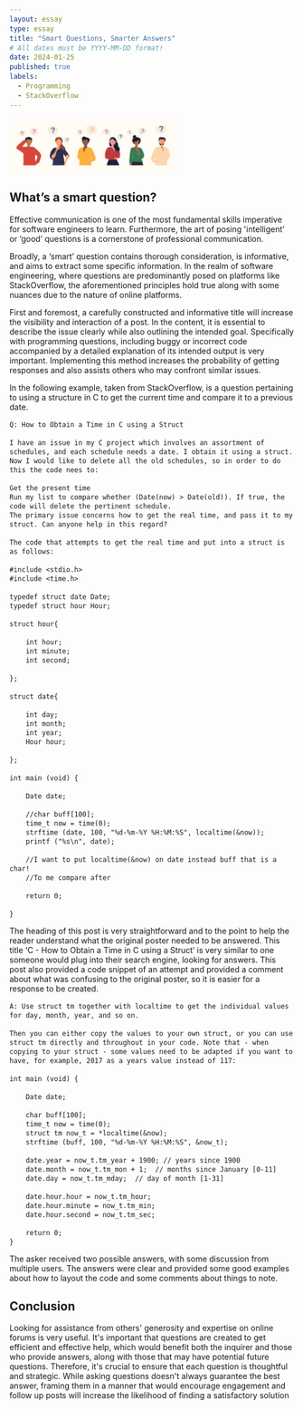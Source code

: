 ```yaml
---
layout: essay
type: essay
title: "Smart Questions, Smarter Answers"
# All dates must be YYYY-MM-DD format!
date: 2024-01-25
published: true
labels:
  - Programming
  - StackOverflow
---
```


<img width="300px" class="rounded float-start pe-4" src="../img/smart-questions.jpg">

## What’s a smart question?
Effective communication is one of the most fundamental skills imperative for software engineers to learn. Furthermore, the art of posing 'intelligent' or ‘good’ questions is a cornerstone of professional communication. 

Broadly, a ‘smart’ question contains thorough consideration, is informative, and aims to extract some specific information. In the realm of software engineering, where questions are predominantly posed on platforms like StackOverflow, the aforementioned principles hold true along with some nuances due to the nature of online platforms.

First and foremost, a carefully constructed and informative title will increase the visibility and interaction of a post. In the content, it is essential to describe the issue clearly while also outlining the intended goal. Specifically with programming questions, including buggy or incorrect code accompanied by a detailed explanation of its intended output is very important. Implementing this method increases the probability of getting responses and also assists others who may confront similar issues.

In the following example, taken from StackOverflow, is a question pertaining to using a structure in C to get the current time and compare it to a previous date.

```
Q: How to Obtain a Time in C using a Struct

I have an issue in my C project which involves an assortment of schedules, and each schedule needs a date. I obtain it using a struct. Now I would like to delete all the old schedules, so in order to do this the code nees to:

Get the present time
Run my list to compare whether (Date(now) > Date(old)). If true, the code will delete the pertinent schedule.
The primary issue concerns how to get the real time, and pass it to my struct. Can anyone help in this regard?

The code that attempts to get the real time and put into a struct is as follows:

#include <stdio.h>
#include <time.h>

typedef struct date Date;
typedef struct hour Hour;

struct hour{

    int hour;
    int minute;
    int second;

};

struct date{

    int day;
    int month;
    int year;
    Hour hour;

};

int main (void) {

    Date date;

    //char buff[100];
    time_t now = time(0);    
    strftime (date, 100, "%d-%m-%Y %H:%M:%S", localtime(&now));
    printf ("%s\n", date);

    //I want to put localtime(&now) on date instead buff that is a char!
    //To me compare after

    return 0;

}
```
The heading of this post is very straightforward and to the point to help the reader understand what the original poster needed to be answered. This title ‘C - How to Obtain a Time in C using a Struct’ is very similar to one someone would plug into their search engine, looking for answers. This post also provided a code snippet of an attempt and provided a comment about what was confusing to the original poster, so it is easier for a response to be created.

```
A: Use struct tm together with localtime to get the individual values for day, month, year, and so on. 

Then you can either copy the values to your own struct, or you can use struct tm directly and throughout in your code. Note that - when copying to your struct - some values need to be adapted if you want to have, for example, 2017 as a years value instead of 117:

int main (void) {

    Date date;

    char buff[100];
    time_t now = time(0);
    struct tm now_t = *localtime(&now);
    strftime (buff, 100, "%d-%m-%Y %H:%M:%S", &now_t);

    date.year = now_t.tm_year + 1900; // years since 1900
    date.month = now_t.tm_mon + 1;  // months since January [0-11]
    date.day = now_t.tm_mday;  // day of month [1-31]

    date.hour.hour = now_t.tm_hour;
    date.hour.minute = now_t.tm_min;
    date.hour.second = now_t.tm_sec;

    return 0;
}

```

The asker received two possible answers, with some discussion from multiple users. The answers were clear and provided some good examples about how to layout the code and some comments about things to note. 

## Conclusion

Looking for assistance from others' generosity and expertise on online forums is very useful. It's important that questions are created to get efficient and effective help, which would benefit both the inquirer and those who provide answers, along with those that may have potential future questions. Therefore, it's crucial to ensure that each question is thoughtful and strategic. While asking questions doesn't always guarantee the best answer, framing them in a manner that would encourage engagement and follow up posts will increase the likelihood of finding a satisfactory solution
